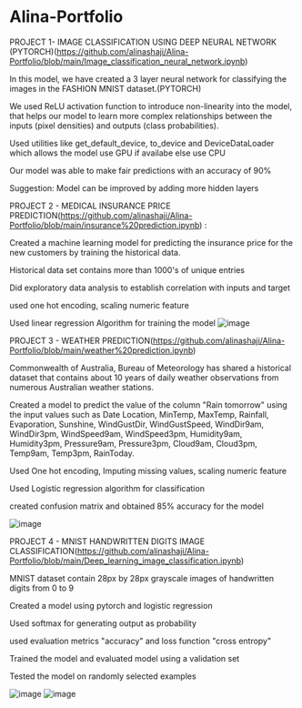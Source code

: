 # Alina-Portfolio
PROJECT 1- IMAGE CLASSIFICATION USING DEEP NEURAL NETWORK (PYTORCH)(https://github.com/alinashaji/Alina-Portfolio/blob/main/Image_classification_neural_network.ipynb)

In this model, we have created a 3 layer neural network for classifying the images in the FASHION MNIST dataset.(PYTORCH)

We used ReLU activation function to introduce non-linearity into the model, that helps our model to learn more complex relationships between the inputs (pixel densities) and outputs (class probabilities).

Used utilities like get_default_device, to_device and DeviceDataLoader which allows the model use GPU if availabe else use CPU

Our model was able to make fair predictions with an accuracy of 90%

Suggestion: Model can be improved by adding more hidden layers




PROJECT 2 - MEDICAL INSURANCE PRICE PREDICTION(https://github.com/alinashaji/Alina-Portfolio/blob/main/insurance%20prediction.ipynb)
: 

Created a machine learning model for predicting the insurance price for the new customers by training the historical data.

Historical data set contains more than 1000's of unique entries

Did exploratory data analysis to establish correlation with inputs and target

 used one hot encoding, scaling numeric feature
 
 Used linear regression Algorithm for training the model 
 ![image](https://user-images.githubusercontent.com/101203819/159131983-8701d8fb-1fb5-4e0a-bf49-9464fd15a383.png)

 
 
 
 
 


 PROJECT 3 - WEATHER PREDICTION(https://github.com/alinashaji/Alina-Portfolio/blob/main/weather%20prediction.ipynb)

Commonwealth of Australia, Bureau of Meteorology has shared a historical dataset that contains about 10 years of daily weather observations from numerous Australian weather stations.

Created a model to predict the value of the column "Rain tomorrow" using the input values such as Date Location, MinTemp, MaxTemp, Rainfall, Evaporation, Sunshine, WindGustDir, WindGustSpeed, WindDir9am, WindDir3pm, WindSpeed9am, WindSpeed3pm, Humidity9am, Humidity3pm, Pressure9am, Pressure3pm, Cloud9am, Cloud3pm, Temp9am, Temp3pm, RainToday.

Used One hot encoding, Imputing missing values, scaling numeric feature

Used Logistic regression algorithm for classification

created confusion matrix and obtained 85% accuracy for the model

![image](https://user-images.githubusercontent.com/101203819/159131945-22ed0d00-dced-4ca3-9205-8b321fd518da.png)









PROJECT 4 - MNIST HANDWRITTEN DIGITS IMAGE CLASSIFICATION(https://github.com/alinashaji/Alina-Portfolio/blob/main/Deep_learning_image_classification.ipynb)

MNIST dataset contain 28px by 28px grayscale images of handwritten digits from 0 to 9

Created a model using pytorch and logistic regression

Used softmax for generating output as probability

used evaluation metrics "accuracy" and loss function "cross entropy"

Trained the model and evaluated model using a validation set

Tested the model on randomly selected examples

![image](https://user-images.githubusercontent.com/101203819/159131837-50857614-be9d-4d92-9cb8-9ae3bc2e0dc3.png)
![image](https://user-images.githubusercontent.com/101203819/159131880-08435807-6ecb-4edd-a774-85aac93851b6.png)


